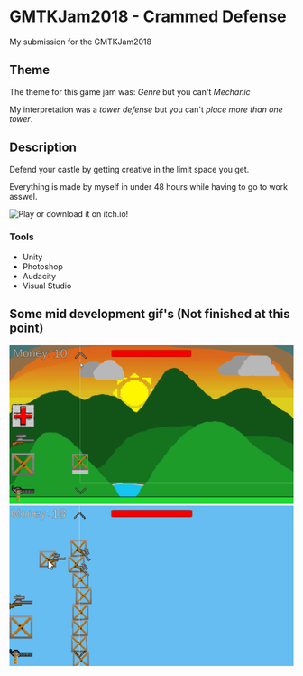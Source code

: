 # GMTKJam2018 - Crammed Defense

My submission for the GMTKJam2018

## Theme

The theme for this game jam was:
_Genre_ but you can't _Mechanic_

My interpretation was a _tower defense_ but you can't _place more than one tower_.

## Description

Defend your castle by getting creative in the limit space you get.

Everything is made by myself in under 48 hours while having to go to work asswel.

![Play or download it on itch.io!](https://laytanl.itch.io/crammed-defense)

### Tools

* Unity
* Photoshop
* Audacity
* Visual Studio

## Some mid development gif's (Not finished at this point)

![Background gif](Background.gif)
![24 hour mark](24hoursin.gif)

